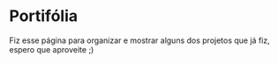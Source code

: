 # Portifólia

Fiz esse página para organizar e mostrar alguns dos projetos que já fiz, espero que aproveite ;)

